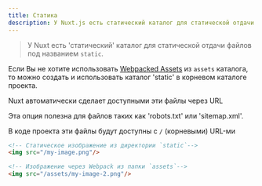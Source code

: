 ```yaml
---
title: Статика
description: У Nuxt.js есть статический каталог для статической отдачи файлов под названием `static`.
---
```


> У Nuxt есть 'статический' каталог для статической отдачи файлов под названием `static`.

Если Вы не хотите использовать [Webpacked Assets](/guide/assets) из `assets` каталога, то можно создать и использовать каталог 'static' в корневом каталоге проекта.

Nuxt автоматически сделает доступными эти файлы через URL

Эта опция полезна для файлов таких как 'robots.txt' или 'sitemap.xml'.

В коде проекта эти файлы будут доступны с `/` (корневыми) URL-ми

```html
<!-- Статическое изображение из директории `static`-->
<img src="/my-image.png"/>

<!-- Изображение через Webpack из папки `assets`-->
<img src="/assets/my-image-2.png"/>
```
